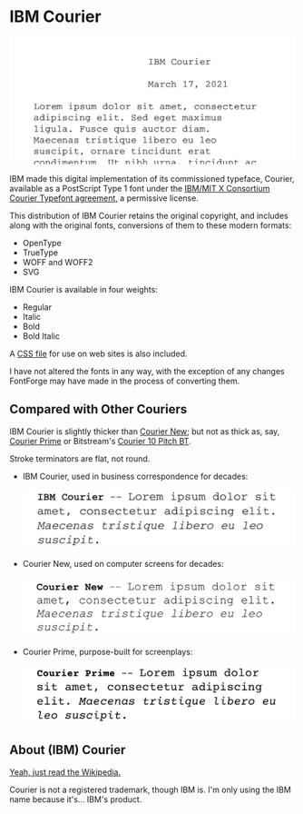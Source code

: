 # IBM Courier

![IBM Courier](images/ibm-courier.png)

IBM made this digital implementation of its commissioned typeface,
Courier, available as a PostScript Type 1 font under the [IBM/MIT X
Consortium Courier Typefont agreement](COPYRIGHT), a permissive
license.

This distribution of IBM Courier retains the original copyright, and
includes along with the original fonts, conversions of them to these
modern formats:

-   OpenType
-   TrueType
-   WOFF and WOFF2
-   SVG

IBM Courier is available in four weights:

-   Regular
-   Italic
-   Bold
-   Bold Italic

A [CSS file](fonts/IBM-Courier.css) for use on web sites is also
included.

I have not altered the fonts in any way, with the exception of any
changes FontForge may have made in the process of converting them.

## Compared with Other Couriers

IBM Courier is slightly thicker than [Courier
New](https://www.myfonts.com/fonts/mti/courier-new/); but not as thick
as, say, [Courier Prime](https://quoteunquoteapps.com/courierprime/)
or Bitstream's [Courier 10 Pitch
BT](https://www.myfonts.com/fonts/bitstream/courier-10-pitch/).

Stroke terminators are flat, not round.

-   IBM Courier, used in business correspondence for decades:

    ![IBM Courier](images/compare-ibm-courier.png)

-   Courier New, used on computer screens for decades:

    ![Courier New](images/compare-courier-new.png)

-   Courier Prime, purpose-built for screenplays:

    ![Courier Prime](images/compare-courier-prime.png)

## About (IBM) Courier

[Yeah, just read the Wikipedia.](https://en.wikipedia.org/wiki/Courier_%28typeface%29)

Courier is not a registered trademark, though IBM is.  I'm only using
the IBM name because it's... IBM's product.
